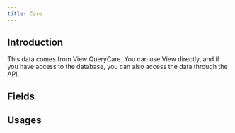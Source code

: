 ```yaml
---
title: Care
---
```


## Introduction

This data comes from View QueryCare. You can use View directly, and if you have access to the database, you can also access the data through the API.

## Fields
<dsgrid class="not-prose mb-4"></dsgrid>

## Usages